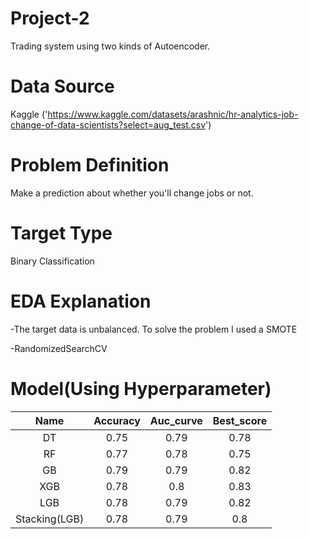 # Project-2
Trading system using two kinds of Autoencoder.
# Data Source
Kaggle
('https://www.kaggle.com/datasets/arashnic/hr-analytics-job-change-of-data-scientists?select=aug_test.csv')

# Problem Definition
Make a prediction about whether you'll change jobs or not.

# Target Type
Binary Classification

# EDA Explanation
-The target data is unbalanced. To solve the problem I used a SMOTE

-RandomizedSearchCV

# Model(Using Hyperparameter)
| Name | Accuracy | Auc_curve  | Best_score |
| :------: | :------: | :------: | :------: |
| DT | 0.75 | 0.79 | 0.78 |
| RF | 0.77 | 0.78 | 0.75 |
| GB | 0.79 | 0.79 | 0.82|
| XGB | 0.78 | 0.8 | 0.83 |
| LGB | 0.78 | 0.79 | 0.82 |
| Stacking(LGB) | 0.78 | 0.79 | 0.8 |


